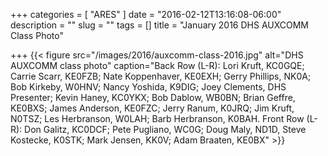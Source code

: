 +++
categories = [ "ARES" ]
date = "2016-02-12T13:16:08-06:00"
description = ""
slug = ""
tags = []
title = "January 2016 DHS AUXCOMM Class Photo"

+++
{{< figure src="/images/2016/auxcomm-class-2016.jpg" alt="DHS AUXCOMM class photo" caption="Back Row (L-R):  Lori Kruft, KC0GQE; Carrie Scarr, KE0FZB; Nate Koppenhaver, KE0EXH; Gerry Phillips, NK0A; Bob Kirkeby, W0HNV; Nancy Yoshida, K9DIG; Joey Clements, DHS Presenter; Kevin Haney, KC0YKX; Bob Dablow, WB0BN; Brian Geffre, KE0BXS; James Anderson, KE0FZC; Jerry Ranum, K0JRQ; Jim Kruft, N0TSZ; Les Herbranson, W0LAH; Barb Herbranson, K0BAH.  Front Row (L-R): Don Galitz, KC0DCF; Pete Pugliano, WC0G; Doug Maly, ND1D, Steve Kostecke, K0STK; Mark Jensen, KK0V; Adam Braaten, KE0BX" >}}
<!--more-->

